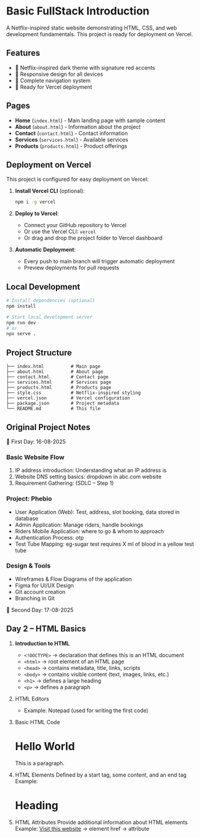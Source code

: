# Basic FullStack Introduction

A Netflix-inspired static website demonstrating HTML, CSS, and web development fundamentals. This project is ready for deployment on Vercel.

## Features

- 🎨 Netflix-inspired dark theme with signature red accents
- 📱 Responsive design for all devices
- 🧭 Complete navigation system
- 🚀 Ready for Vercel deployment

## Pages

- **Home** (`index.html`) - Main landing page with sample content
- **About** (`about.html`) - Information about the project
- **Contact** (`contact.html`) - Contact information
- **Services** (`services.html`) - Available services
- **Products** (`products.html`) - Product offerings

## Deployment on Vercel

This project is configured for easy deployment on Vercel:

1. **Install Vercel CLI** (optional):
   ```bash
   npm i -g vercel
   ```

2. **Deploy to Vercel**:
   - Connect your GitHub repository to Vercel
   - Or use the Vercel CLI: `vercel`
   - Or drag and drop the project folder to Vercel dashboard

3. **Automatic Deployment**:
   - Every push to main branch will trigger automatic deployment
   - Preview deployments for pull requests

## Local Development

```bash
# Install dependencies (optional)
npm install

# Start local development server
npm run dev
# or
npx serve .
```

## Project Structure

```
├── index.html          # Main page
├── about.html          # About page
├── contact.html        # Contact page
├── services.html       # Services page
├── products.html       # Products page
├── style.css           # Netflix-inspired styling
├── vercel.json         # Vercel configuration
├── package.json        # Project metadata
└── README.md           # This file
```

## Original Project Notes

📅 First Day: 16-08-2025

### Basic Website Flow  
1. IP address introduction: Understanding what an IP address is 
2. Website DNS setting basics: dropdown in abc.com website 
3. Requirement Gathering: (SDLC – Step 1)  

### Project: Phebio  
- User Application (Web): Test, address, slot booking, data stored in database  
- Admin Application: Manage riders, handle bookings  
- Riders Mobile Application: where to go & whom to approach
- Authentication Process: otp
- Test Tube Mapping: eg-sugar test requires X ml of blood in a yellow test tube

### Design & Tools  
- Wireframes & Flow Diagrams of the application  
- Figma for UI/UX Design  
- Git account creation  
- Branching in Git

📅 Second Day: 17-08-2025
## Day 2 – HTML Basics  

1. **Introduction to HTML**  
   - `<!DOCTYPE>` → declaration that defines this is an HTML document  
   - `<html>` → root element of an HTML page  
   - `<head>` → contains metadata, title, links, scripts  
   - `<body>` → contains visible content (text, images, links, etc.)  
   - `<h1>` → defines a large heading  
   - `<p>` → defines a paragraph  

2. HTML Editors
   - Example: Notepad (used for writing the first code)  

3. Basic HTML Code  
   <!DOCTYPE html>
   <html>
     <head>
       <title>My First Page</title>
     </head>
     <body>
       <h1>Hello World</h1>
       <p>This is a paragraph.</p>
     </body>
   </html>

4. HTML Elements
     Defined by a start tag, some content, and an end tag
     Example: <h1>Heading</h1>

5. HTML Attributes
   Provide additional information about HTML elements
   Example: <a href="sony.com">Visit this website</a>
   <a> → element
   href → attribute

